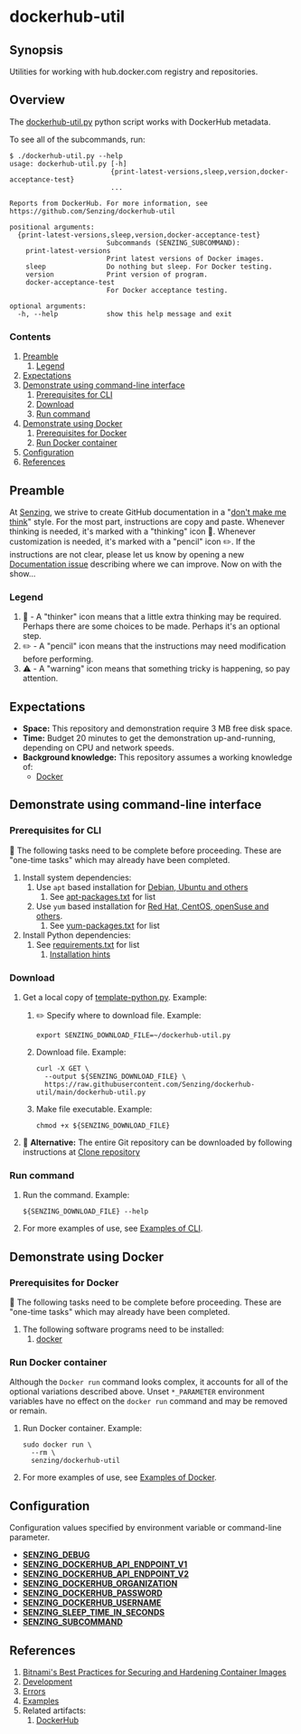 # dockerhub-util

## Synopsis

Utilities for working with hub.docker.com registry and repositories.

## Overview

The [dockerhub-util.py] python script works with DockerHub metadata.

To see all of the subcommands, run:

```console
$ ./dockerhub-util.py --help
usage: dockerhub-util.py [-h]
                         {print-latest-versions,sleep,version,docker-acceptance-test}
                         ...

Reports from DockerHub. For more information, see
https://github.com/Senzing/dockerhub-util

positional arguments:
  {print-latest-versions,sleep,version,docker-acceptance-test}
                        Subcommands (SENZING_SUBCOMMAND):
    print-latest-versions
                        Print latest versions of Docker images.
    sleep               Do nothing but sleep. For Docker testing.
    version             Print version of program.
    docker-acceptance-test
                        For Docker acceptance testing.

optional arguments:
  -h, --help            show this help message and exit
```

### Contents

1. [Preamble]
   1. [Legend]
1. [Expectations]
1. [Demonstrate using command-line interface]
   1. [Prerequisites for CLI]
   1. [Download]
   1. [Run command]
1. [Demonstrate using Docker]
   1. [Prerequisites for Docker]
   1. [Run Docker container]
1. [Configuration]
1. [References]

## Preamble

At [Senzing], we strive to create GitHub documentation in a
"[don't make me think]" style. For the most part, instructions are copy and paste.
Whenever thinking is needed, it's marked with a "thinking" icon :thinking:.
Whenever customization is needed, it's marked with a "pencil" icon :pencil2:.
If the instructions are not clear, please let us know by opening a new
[Documentation issue] describing where we can improve. Now on with the show...

### Legend

1. :thinking: - A "thinker" icon means that a little extra thinking may be required.
   Perhaps there are some choices to be made.
   Perhaps it's an optional step.
1. :pencil2: - A "pencil" icon means that the instructions may need modification before performing.
1. :warning: - A "warning" icon means that something tricky is happening, so pay attention.

## Expectations

- **Space:** This repository and demonstration require 3 MB free disk space.
- **Time:** Budget 20 minutes to get the demonstration up-and-running, depending on CPU and network speeds.
- **Background knowledge:** This repository assumes a working knowledge of:
  - [Docker]

## Demonstrate using command-line interface

### Prerequisites for CLI

:thinking: The following tasks need to be complete before proceeding.
These are "one-time tasks" which may already have been completed.

1. Install system dependencies:
   1. Use `apt` based installation for [Debian, Ubuntu and others]
      1. See [apt-packages.txt] for list
   1. Use `yum` based installation for [Red Hat, CentOS, openSuse and others].
      1. See [yum-packages.txt] for list
1. Install Python dependencies:
   1. See [requirements.txt] for list
      1. [Installation hints]

### Download

1. Get a local copy of [template-python.py].
   Example:

   1. :pencil2: Specify where to download file.
      Example:

      ```console
      export SENZING_DOWNLOAD_FILE=~/dockerhub-util.py
      ```

   1. Download file.
      Example:

      ```console
      curl -X GET \
        --output ${SENZING_DOWNLOAD_FILE} \
        https://raw.githubusercontent.com/Senzing/dockerhub-util/main/dockerhub-util.py
      ```

   1. Make file executable.
      Example:

      ```console
      chmod +x ${SENZING_DOWNLOAD_FILE}
      ```

1. :thinking: **Alternative:** The entire Git repository can be downloaded by following instructions at [Clone repository]

### Run command

1. Run the command.
   Example:

   ```console
   ${SENZING_DOWNLOAD_FILE} --help
   ```

1. For more examples of use, see [Examples of CLI].

## Demonstrate using Docker

### Prerequisites for Docker

:thinking: The following tasks need to be complete before proceeding.
These are "one-time tasks" which may already have been completed.

1. The following software programs need to be installed:
   1. [docker]

### Run Docker container

Although the `Docker run` command looks complex,
it accounts for all of the optional variations described above.
Unset `*_PARAMETER` environment variables have no effect on the
`docker run` command and may be removed or remain.

1. Run Docker container.
   Example:

   ```console
   sudo docker run \
     --rm \
     senzing/dockerhub-util
   ```

1. For more examples of use, see [Examples of Docker].

## Configuration

Configuration values specified by environment variable or command-line parameter.

- **[SENZING_DEBUG]**
- **[SENZING_DOCKERHUB_API_ENDPOINT_V1]**
- **[SENZING_DOCKERHUB_API_ENDPOINT_V2]**
- **[SENZING_DOCKERHUB_ORGANIZATION]**
- **[SENZING_DOCKERHUB_PASSWORD]**
- **[SENZING_DOCKERHUB_USERNAME]**
- **[SENZING_SLEEP_TIME_IN_SECONDS]**
- **[SENZING_SUBCOMMAND]**

## References

1. [Bitnami's Best Practices for Securing and Hardening Container Images]
1. [Development]
1. [Errors]
1. [Examples]
1. Related artifacts:
   1. [DockerHub]

[apt-packages.txt]: src/apt-packages.txt
[Bitnami's Best Practices for Securing and Hardening Container Images]: https://docs.bitnami.com/tutorials/bitnami-best-practices-hardening-containers
[Clone repository]: development.md#clone-repository
[Configuration]: #configuration
[Debian, Ubuntu and others]: https://en.wikipedia.org/wiki/List_of_Linux_distributions#Debian-based
[Demonstrate using command-line interface]: #demonstrate-using-command-line-interface
[Demonstrate using Docker]: #demonstrate-using-docker
[Development]: docs/development.md
[docker]: https://github.com/Senzing/knowledge-base/blob/main/WHATIS/docker.md
[dockerhub-util.py]: dockerhub-util.py
[DockerHub]: https://hub.docker.com/r/senzing/dockerhub-util
[Documentation issue]: https://github.com/Senzing/dockerhub-util/issues/new?template=documentation_request.md
[don't make me think]: https://github.com/Senzing/knowledge-base/blob/main/WHATIS/dont-make-me-think.md
[Download]: #download
[Errors]: docs/errors.md
[Examples of CLI]: docs/examples.md#examples-of-cli
[Examples of Docker]: docs/examples.md#examples-of-docker
[Examples]: docs/examples.md
[Expectations]: #expectations
[Installation hints]: https://github.com/Senzing/knowledge-base/blob/main/HOWTO/install-python-dependencies.md
[Legend]: #legend
[Preamble]: #preamble
[Prerequisites for CLI]: #prerequisites-for-cli
[Prerequisites for Docker]: #prerequisites-for-docker
[Red Hat, CentOS, openSuse and others]: https://en.wikipedia.org/wiki/List_of_Linux_distributions#RPM-based
[References]: #references
[requirements.txt]: requirements.txt
[Run command]: #run-command
[Run Docker container]: #run-docker-container
[SENZING_DEBUG]: https://github.com/Senzing/knowledge-base/blob/main/lists/environment-variables.md#senzing_debug
[SENZING_DOCKERHUB_API_ENDPOINT_V1]: https://github.com/Senzing/knowledge-base/blob/main/lists/environment-variables.md#senzing_dockerhub_api_endpoint_v1
[SENZING_DOCKERHUB_API_ENDPOINT_V2]: https://github.com/Senzing/knowledge-base/blob/main/lists/environment-variables.md#senzing_dockerhub_api_endpoint_v2
[SENZING_DOCKERHUB_ORGANIZATION]: https://github.com/Senzing/knowledge-base/blob/main/lists/environment-variables.md#senzing_dockerhub_organization
[SENZING_DOCKERHUB_PASSWORD]: https://github.com/Senzing/knowledge-base/blob/main/lists/environment-variables.md#senzing_dockerhub_password
[SENZING_DOCKERHUB_USERNAME]: https://github.com/Senzing/knowledge-base/blob/main/lists/environment-variables.md#senzing_dockerhub_username
[SENZING_SLEEP_TIME_IN_SECONDS]: https://github.com/Senzing/knowledge-base/blob/main/lists/environment-variables.md#senzing_sleep_time_in_seconds
[SENZING_SUBCOMMAND]: https://github.com/Senzing/knowledge-base/blob/main/lists/environment-variables.md#senzing_subcommand
[Senzing]: https://senzing.com
[template-python.py]: template-python.py
[yum-packages.txt]: src/yum-packages.txt
